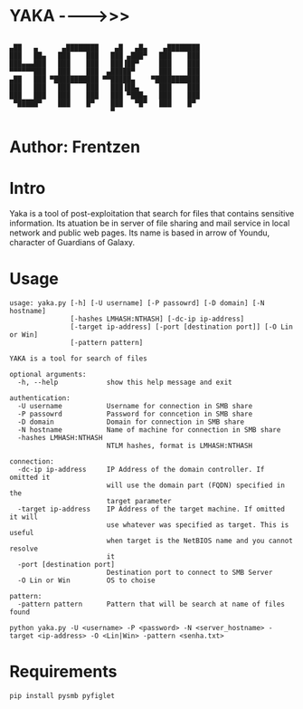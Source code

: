 # YAKA ---->>>
```

▄██   ▄      ▄████████    ▄█   ▄█▄    ▄████████ 
███   ██▄   ███    ███   ███ ▄███▀   ███    ███ 
███▄▄▄███   ███    ███   ███▐██▀     ███    ███ 
▀▀▀▀▀▀███   ███    ███  ▄█████▀      ███    ███ 
▄██   ███ ▀███████████ ▀▀█████▄    ▀███████████ 
███   ███   ███    ███   ███▐██▄     ███    ███ 
███   ███   ███    ███   ███ ▀███▄   ███    ███ 
 ▀█████▀    ███    █▀    ███   ▀█▀   ███    █▀  
                         ▀                      
```


# Author: Frentzen

# Intro

Yaka is a tool of post-exploitation that search for files that contains sensitive information. Its atuation be in server of file sharing and mail service in local network and public web pages. Its name is based in arrow of Youndu, character of Guardians of Galaxy.

# Usage
```
usage: yaka.py [-h] [-U username] [-P passowrd] [-D domain] [-N hostname]
               [-hashes LMHASH:NTHASH] [-dc-ip ip-address]
               [-target ip-address] [-port [destination port]] [-O Lin or Win]
               [-pattern pattern]

YAKA is a tool for search of files

optional arguments:
  -h, --help            show this help message and exit

authentication:
  -U username           Username for connection in SMB share
  -P passowrd           Password for conncetion in SMB share
  -D domain             Domain for connection in SMB share
  -N hostname           Name of machine for connection in SMB share
  -hashes LMHASH:NTHASH
                        NTLM hashes, format is LMHASH:NTHASH

connection:
  -dc-ip ip-address     IP Address of the domain controller. If omitted it
                        will use the domain part (FQDN) specified in the
                        target parameter
  -target ip-address    IP Address of the target machine. If omitted it will
                        use whatever was specified as target. This is useful
                        when target is the NetBIOS name and you cannot resolve
                        it
  -port [destination port]
                        Destination port to connect to SMB Server
  -O Lin or Win         OS to choise

pattern:
  -pattern pattern      Pattern that will be search at name of files found
```
```
python yaka.py -U <username> -P <password> -N <server_hostname> -target <ip-address> -O <Lin|Win> -pattern <senha.txt>
```
# Requirements
```
pip install pysmb pyfiglet
```

